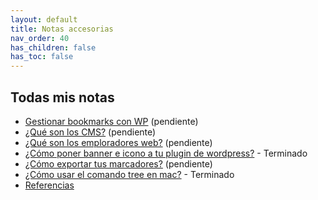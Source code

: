 ```yaml
---
layout: default
title: Notas accesorias
nav_order: 40
has_children: false
has_toc: false
---
```


## Todas mis notas
- [Gestionar bookmarks con WP](./bookmarks_wordpress.md) (pendiente)
- [¿Qué son los CMS?](./cms.md) (pendiente)
- [¿Qué son los emploradores web?](./exploradores.md) (pendiente)
- [¿Cómo poner banner e icono a tu plugin de wordpress?](./dev_wordpress_banners_and_icons.md) - Terminado
- [¿Cómo exportar tus marcadores?](./exportar_marcadores.md) (pendiente)
- [¿Cómo usar el comando tree en mac?](./tree_on_mac.md) - Terminado
- [Referencias](./referencias.md)
